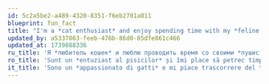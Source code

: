 ```yaml
---
id: 5c2a5be2-a489-4320-8351-f6eb2701a011
blueprint: fun_fact
title: "I'm a *cat enthusiast* and enjoy spending time with my *feline friends*."
updated_by: a5337063-feeb-476b-86d0-85dfe861c466
updated_at: 1739888336
ru_title: 'Я *любитель кошек* и люблю проводить время со своими *пушистыми друзьями*.'
ro_title: 'Sunt un *entuziast al pisicilor* și îmi place să petrec timp cu *prietenele mele feline*.'
it_title: 'Sono un *appassionato di gatti* e mi piace trascorrere del tempo con i miei *amici felini*'
---
```


